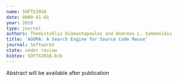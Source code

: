 ```yaml
---
name: SOFTX2018
date: 0000-01-01
year: 2018
type: journal
authors: Themistoklis Diamantopoulos and Andreas L. Symeonidis
title: 'AGORA: A Search Engine for Source Code Reuse'
journal: SoftwareX
state: under review
bibtex: SOFTX2018.bib
---
```


Abstract will be available after publication
